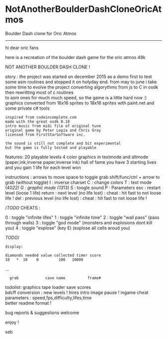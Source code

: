 # NotAnotherBoulderDashCloneOricAtmos
Boulder Dash clone for Oric Atmos

-----------------------------------------------

hi dear oric fans

here is a recreation of the boulder dash game for the oric atmos 48k

NOT ANOTHER BOULDER DASH CLONE !

story :
	the project was started on december 2015 as a demo first to test some 
	asm routines and stopped it on holyday end.
	from may to june i take some time to evolve the project
	converting algorythms from js to C in osdk then rewritting most of c routines  
	to asm ones for much much speed, so the game is a little hard now :)
	graphics converted from 16x16 sprites to 18x16 sprites
	with paint.net and some private c# tools 
	
	inspired from codeincomplete.com
	made with the great osdk 0.18
	intro music from midi file of original tune
	original game by Peter Lepia and Chris Gray
	licensed from FirstStarSoftware inc.

	the sound is still not complete and bit experimental
	but the game is fully tested and playable 

features:
	20 playable levels
	4 color graphics in textmode and altmode (paper,ink,inverse paper,inverse ink)
	hall of fame 
	you have 3 starting lives
	and you gain 1 life for each level won
  

instructions :
	arrows to move
	space to toggle grab
	shift/func/ctrl + arrow to grab (without toggle)
	I : inverse charset
	C : change colors
	T : text mode (40*22)
	G : graphic mode (13*13)
	S : toogle sound
	P : Parameters
	esc : restart level (loose 1 life)
	return : next level (no life lost) : cheat : hit fast to not loose life !
	del : previous level (no life lost) : cheat : hit fast to not loose life !

  /*TODO* CHEATS :
  
  0 : toggle "infinite lifes"
  1 : toggle "infinite time"
  2 : toggle "wall pass" (pass through walls)
  3 : toggle "god mode"  (monsters and explosions dont kill you)
  4 : toggle "explose" (key E) (explose all cells aroud you)
  
  *TODO*/
  
	display:

	diamonds needed value collected timer score
	10	 *	10    0         100   10000

...


	  grab            cave name		     frame#


todolist:
	graphics
	tape loader
	save scores  
	bdcff conversion : new levels !
	hires intro image
	pause !
	ingame cheat parameters : speed,fps,difficulty,lifes,time  
	better readme format !
  
  
bug reports & suggestions welcome

enjoy !

seb 


